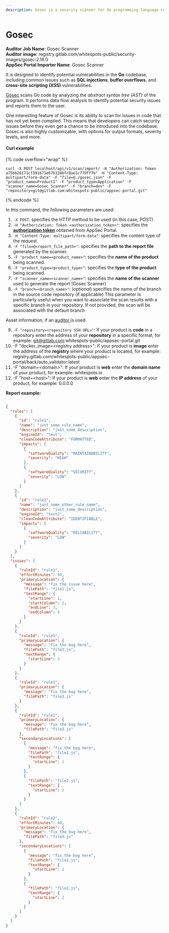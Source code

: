```yaml
---
description: Gosec is a security scanner for Go programming language code.
---
```


# Gosec

**Auditor Job Name**: Gosec Scanner\
**Auditor image:** registry.gitlab.com/whitespots-public/security-images/gosec:2.16.0\
**AppSec Portal Importer Name**: Gosec Scanner

It is designed to identify potential vulnerabilities in the **Go** codebase, including common issues such as **SQL injections**, **buffer overflows**, and **cross-site scripting (XSS)** vulnerabilities.

[Gosec](https://github.com/securego/gosec) scans Go code by analyzing the _abstract syntax tree (AST)_ of the program. It performs data flow analysis to identify potential security issues and reports them to the user.

One interesting feature of Gosec is its ability to scan for issues in code that has not yet been compiled. This means that developers can catch security issues before they even get a chance to be introduced into the codebase. Gosec is also highly customizable, with options for output formats, severity levels, and more.

#### Curl example

{% code overflow="wrap" %}
```
curl -X POST localhost/api/v1/scan/import/ -H "Authorization: Token a75bb26171cf391671e67b128bfc8ae1c779ff7b" -H "Content-Type: multipart/form-data" -F "file=@./gosec.json" -F "product_name=Product1" -F "product_type=Application" -F "scanner_name=Gosec Scanner" -F "branch=dev" -F "repository=git@gitlab.com:whitespots-public/appsec-portal.git"
```
{% endcode %}

In this command, the following parameters are used:

1. `-X POST`: specifies the HTTP method to be used (in this case, POST)
2. `-H "Authorization: Token <authorization_token>"`: specifies the [**authorization token**](../../importing-reports-from-scanners-to-appsec-portal/#authorization-token) obtained from AppSec Portal.
3. `-H "Content-Type: multipart/form-data"`: specifies the content type of the request.
4. `-F "file=@<report_file_path>"`: specifies the **path to the report file** generated by the scanner.
5. `-F "product_name=<product_name>"`: specifies the **name of the product** being scanned.
6. `-F "product_type=<product_type>"`: specifies the **type of the product** being scanned.
7. `-F "scanner_name=<scanner_name>"`: specifies the **name of the scanner** used to generate the report (Gosec Scanner)
8. `-F "branch=<branch_name>"`: (_optional_) specifies the name of the branch in the source code repository (if applicable) This parameter is particularly useful when you want to associate the scan results with a specific branch in your repository. If not provided, the scan will be associated with the default branch

Asset information, if an [auditor ](broken-reference)is used

9. `-F "repository=<repository SSH URL>"`: If your product is **code** in a repository enter the address of your **repository** in a specific format, for example: git@gitlab.com:whitespots-public/appsec-portal.git
10. &#x20;\-F "docker\_image=\<registry address>": If your product is **image** enter the address of the **registry** where your product is located, for example: registry.gitlab.com/whitespots-public/appsec-portal/back/auto\_validator:latest
11. \-F "domain=\<domain>": If your product is **web** enter the **domain name** of your product, for example: whitespots.io
12. \-F "host=\<host>": If your product is **web** enter the **IP address** of your product, for example: 0.0.0.0

**Report example:**

```json

{
  "rules": [
    {
      "id": "rule1",
      "name": "just_some_rule_name",
      "description": "just_some_description",
      "engineId": "test",
      "cleanCodeAttribute": "FORMATTED",
      "impacts": [
        {
          "softwareQuality": "MAINTAINABILITY",
          "severity": "HIGH"
        },
        {
          "softwareQuality": "SECURITY",
          "severity": "LOW"
        }
      ]
    },
    {
      "id": "rule2",
      "name": "just_some_other_rule_name",
      "description": "just_some_description",
      "engineId": "test2",
      "cleanCodeAttribute": "IDENTIFIABLE",
      "impacts": [
        {
          "softwareQuality": "RELIABILITY",
          "severity": "LOW"
        }
      ]
    }
  ],
  "issues": [
    {
      "ruleId": "rule1",
      "effortMinutes": 40,
      "primaryLocation": {
        "message": "fix the issue here",
        "filePath": "file1.js",
        "textRange": {
          "startLine": 1,
          "startColumn": 2,
          "endLine": 3,
          "endColumn": 4
        }
      }
    },
    {
      "ruleId": "rule1",
      "primaryLocation": {
        "message": "fix the bug here",
        "filePath": "file2.js",
        "textRange": {
          "startLine": 3
        }
      }
    },
    {
      "ruleId": "rule1",
      "primaryLocation": {
        "message": "fix the bug here",
        "filePath": "file3.js"
      }
    },
    {
      "ruleId": "rule1",
      "primaryLocation": {
        "message": "fix the bug here",
        "filePath": "file3.js"
      },
      "secondaryLocations": [
        {
          "message": "fix the bug here",
          "filePath": "file1.js",
          "textRange": {
            "startLine": 1
          }
        },
        {
          "filePath": "file2.js",
          "textRange": {
            "startLine": 2
          }
        }
      ]
    },
    {
      "ruleId": "rule2",
      "effortMinutes": 40,
      "primaryLocation": {
        "message": "fix the bug here",
        "filePath": "file3.js"
      },
      "secondaryLocations": [
        {
          "message": "fix the bug here",
          "filePath": "file1.js",
          "textRange": {
            "startLine": 1
          }
        },
        {
          "filePath": "file2.js",
          "textRange": {
            "startLine": 2
          }
        }
      ]
    }
  ]
}
```
